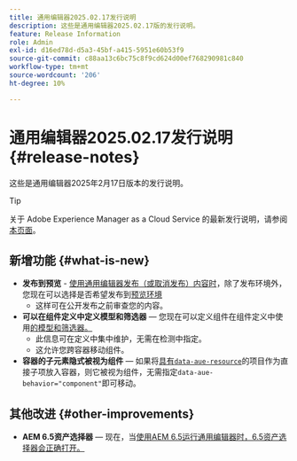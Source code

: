 ```yaml
---
title: 通用编辑器2025.02.17发行说明
description: 这些是通用编辑器2025.02.17版的发行说明。
feature: Release Information
role: Admin
exl-id: d16ed78d-d5a3-45bf-a415-5951e60b53f9
source-git-commit: c88aa13c6bc75c8f9cd624d00ef768290981c840
workflow-type: tm+mt
source-wordcount: '206'
ht-degree: 10%

---
```



# 通用编辑器2025.02.17发行说明 {#release-notes}

这些是通用编辑器2025年2月17日版本的发行说明。

>[!TIP]
>
>关于 Adobe Experience Manager as a Cloud Service 的最新发行说明，请参阅[本页面](/help/release-notes/release-notes-cloud/release-notes-current.md)。

## 新增功能 {#what-is-new}

* **发布到预览** - [使用通用编辑器发布（或取消发布）内容时](/help/sites-cloud/authoring/universal-editor/publishing.md)，除了发布环境外，您现在可以选择是否希望发布到[预览环境](/help/sites-cloud/authoring/sites-console/previewing-content.md)
   * 这样可在公开发布之前审查您的内容。
* **可以在组件定义中定义模型和筛选器** — 您现在可以定义组件在组件定义中使用[的模型和筛选器。](/help/implementing/universal-editor/component-definition.md#template)
   * 此信息可在定义中集中维护，无需在检测中指定。
   * 这允许您跨容器移动组件。
* **容器的子元素隐式被视为组件** — 如果将[具有`data-aue-resource`](/help/implementing/universal-editor/attributes-types.md#data-properties)的项目作为直接子项放入容器，则它被视为组件，无需指定`data-aue-behavior="component"`即可移动。

## 其他改进 {#other-improvements}

* **AEM 6.5资产选择器** — 现在，当[使用AEM 6.5运行通用编辑器时，6.5资产选择器会正确打开。](https://experienceleague.adobe.com/zh-hans/docs/experience-manager-65/content/implementing/developing/Headless/universal-editor/introduction)

